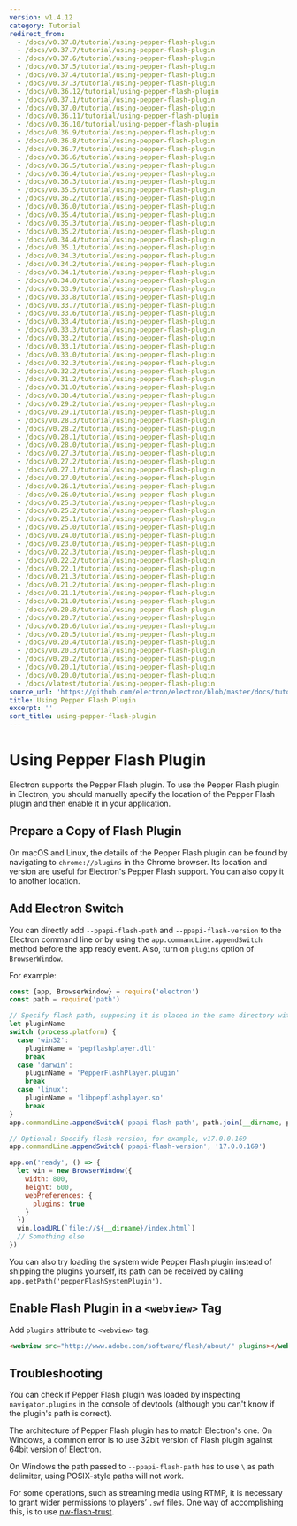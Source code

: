 ```yaml
---
version: v1.4.12
category: Tutorial
redirect_from:
  - /docs/v0.37.8/tutorial/using-pepper-flash-plugin
  - /docs/v0.37.7/tutorial/using-pepper-flash-plugin
  - /docs/v0.37.6/tutorial/using-pepper-flash-plugin
  - /docs/v0.37.5/tutorial/using-pepper-flash-plugin
  - /docs/v0.37.4/tutorial/using-pepper-flash-plugin
  - /docs/v0.37.3/tutorial/using-pepper-flash-plugin
  - /docs/v0.36.12/tutorial/using-pepper-flash-plugin
  - /docs/v0.37.1/tutorial/using-pepper-flash-plugin
  - /docs/v0.37.0/tutorial/using-pepper-flash-plugin
  - /docs/v0.36.11/tutorial/using-pepper-flash-plugin
  - /docs/v0.36.10/tutorial/using-pepper-flash-plugin
  - /docs/v0.36.9/tutorial/using-pepper-flash-plugin
  - /docs/v0.36.8/tutorial/using-pepper-flash-plugin
  - /docs/v0.36.7/tutorial/using-pepper-flash-plugin
  - /docs/v0.36.6/tutorial/using-pepper-flash-plugin
  - /docs/v0.36.5/tutorial/using-pepper-flash-plugin
  - /docs/v0.36.4/tutorial/using-pepper-flash-plugin
  - /docs/v0.36.3/tutorial/using-pepper-flash-plugin
  - /docs/v0.35.5/tutorial/using-pepper-flash-plugin
  - /docs/v0.36.2/tutorial/using-pepper-flash-plugin
  - /docs/v0.36.0/tutorial/using-pepper-flash-plugin
  - /docs/v0.35.4/tutorial/using-pepper-flash-plugin
  - /docs/v0.35.3/tutorial/using-pepper-flash-plugin
  - /docs/v0.35.2/tutorial/using-pepper-flash-plugin
  - /docs/v0.34.4/tutorial/using-pepper-flash-plugin
  - /docs/v0.35.1/tutorial/using-pepper-flash-plugin
  - /docs/v0.34.3/tutorial/using-pepper-flash-plugin
  - /docs/v0.34.2/tutorial/using-pepper-flash-plugin
  - /docs/v0.34.1/tutorial/using-pepper-flash-plugin
  - /docs/v0.34.0/tutorial/using-pepper-flash-plugin
  - /docs/v0.33.9/tutorial/using-pepper-flash-plugin
  - /docs/v0.33.8/tutorial/using-pepper-flash-plugin
  - /docs/v0.33.7/tutorial/using-pepper-flash-plugin
  - /docs/v0.33.6/tutorial/using-pepper-flash-plugin
  - /docs/v0.33.4/tutorial/using-pepper-flash-plugin
  - /docs/v0.33.3/tutorial/using-pepper-flash-plugin
  - /docs/v0.33.2/tutorial/using-pepper-flash-plugin
  - /docs/v0.33.1/tutorial/using-pepper-flash-plugin
  - /docs/v0.33.0/tutorial/using-pepper-flash-plugin
  - /docs/v0.32.3/tutorial/using-pepper-flash-plugin
  - /docs/v0.32.2/tutorial/using-pepper-flash-plugin
  - /docs/v0.31.2/tutorial/using-pepper-flash-plugin
  - /docs/v0.31.0/tutorial/using-pepper-flash-plugin
  - /docs/v0.30.4/tutorial/using-pepper-flash-plugin
  - /docs/v0.29.2/tutorial/using-pepper-flash-plugin
  - /docs/v0.29.1/tutorial/using-pepper-flash-plugin
  - /docs/v0.28.3/tutorial/using-pepper-flash-plugin
  - /docs/v0.28.2/tutorial/using-pepper-flash-plugin
  - /docs/v0.28.1/tutorial/using-pepper-flash-plugin
  - /docs/v0.28.0/tutorial/using-pepper-flash-plugin
  - /docs/v0.27.3/tutorial/using-pepper-flash-plugin
  - /docs/v0.27.2/tutorial/using-pepper-flash-plugin
  - /docs/v0.27.1/tutorial/using-pepper-flash-plugin
  - /docs/v0.27.0/tutorial/using-pepper-flash-plugin
  - /docs/v0.26.1/tutorial/using-pepper-flash-plugin
  - /docs/v0.26.0/tutorial/using-pepper-flash-plugin
  - /docs/v0.25.3/tutorial/using-pepper-flash-plugin
  - /docs/v0.25.2/tutorial/using-pepper-flash-plugin
  - /docs/v0.25.1/tutorial/using-pepper-flash-plugin
  - /docs/v0.25.0/tutorial/using-pepper-flash-plugin
  - /docs/v0.24.0/tutorial/using-pepper-flash-plugin
  - /docs/v0.23.0/tutorial/using-pepper-flash-plugin
  - /docs/v0.22.3/tutorial/using-pepper-flash-plugin
  - /docs/v0.22.2/tutorial/using-pepper-flash-plugin
  - /docs/v0.22.1/tutorial/using-pepper-flash-plugin
  - /docs/v0.21.3/tutorial/using-pepper-flash-plugin
  - /docs/v0.21.2/tutorial/using-pepper-flash-plugin
  - /docs/v0.21.1/tutorial/using-pepper-flash-plugin
  - /docs/v0.21.0/tutorial/using-pepper-flash-plugin
  - /docs/v0.20.8/tutorial/using-pepper-flash-plugin
  - /docs/v0.20.7/tutorial/using-pepper-flash-plugin
  - /docs/v0.20.6/tutorial/using-pepper-flash-plugin
  - /docs/v0.20.5/tutorial/using-pepper-flash-plugin
  - /docs/v0.20.4/tutorial/using-pepper-flash-plugin
  - /docs/v0.20.3/tutorial/using-pepper-flash-plugin
  - /docs/v0.20.2/tutorial/using-pepper-flash-plugin
  - /docs/v0.20.1/tutorial/using-pepper-flash-plugin
  - /docs/v0.20.0/tutorial/using-pepper-flash-plugin
  - /docs/vlatest/tutorial/using-pepper-flash-plugin
source_url: 'https://github.com/electron/electron/blob/master/docs/tutorial/using-pepper-flash-plugin.md'
title: Using Pepper Flash Plugin
excerpt: ''
sort_title: using-pepper-flash-plugin
---
```

# Using Pepper Flash Plugin

Electron supports the Pepper Flash plugin. To use the Pepper Flash plugin in Electron, you should manually specify the location of the Pepper Flash plugin and then enable it in your application.

## Prepare a Copy of Flash Plugin

On macOS and Linux, the details of the Pepper Flash plugin can be found by navigating to `chrome://plugins` in the Chrome browser. Its location and version are useful for Electron's Pepper Flash support. You can also copy it to another location.

## Add Electron Switch

You can directly add `--ppapi-flash-path` and `--ppapi-flash-version` to the Electron command line or by using the `app.commandLine.appendSwitch` method before the app ready event. Also, turn on `plugins` option of `BrowserWindow`.

For example:

```javascript
const {app, BrowserWindow} = require('electron')
const path = require('path')

// Specify flash path, supposing it is placed in the same directory with main.js.
let pluginName
switch (process.platform) {
  case 'win32':
    pluginName = 'pepflashplayer.dll'
    break
  case 'darwin':
    pluginName = 'PepperFlashPlayer.plugin'
    break
  case 'linux':
    pluginName = 'libpepflashplayer.so'
    break
}
app.commandLine.appendSwitch('ppapi-flash-path', path.join(__dirname, pluginName))

// Optional: Specify flash version, for example, v17.0.0.169
app.commandLine.appendSwitch('ppapi-flash-version', '17.0.0.169')

app.on('ready', () => {
  let win = new BrowserWindow({
    width: 800,
    height: 600,
    webPreferences: {
      plugins: true
    }
  })
  win.loadURL(`file://${__dirname}/index.html`)
  // Something else
})
```

You can also try loading the system wide Pepper Flash plugin instead of shipping the plugins yourself, its path can be received by calling `app.getPath('pepperFlashSystemPlugin')`.

## Enable Flash Plugin in a `<webview>` Tag

Add `plugins` attribute to `<webview>` tag.

```html
<webview src="http://www.adobe.com/software/flash/about/" plugins></webview>
```

## Troubleshooting

You can check if Pepper Flash plugin was loaded by inspecting `navigator.plugins` in the console of devtools (although you can't know if the plugin's path is correct).

The architecture of Pepper Flash plugin has to match Electron's one. On Windows, a common error is to use 32bit version of Flash plugin against 64bit version of Electron.

On Windows the path passed to `--ppapi-flash-path` has to use `\` as path delimiter, using POSIX-style paths will not work.

For some operations, such as streaming media using RTMP, it is necessary to grant wider permissions to players’ `.swf` files. One way of accomplishing this, is to use [nw-flash-trust](https://github.com/szwacz/nw-flash-trust).
